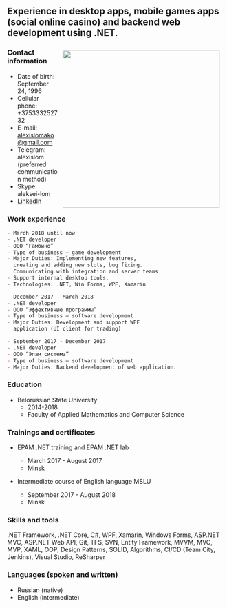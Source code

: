 ## Experience in desktop apps, mobile games apps (social online casino) and backend web development using .NET.

<img src="https://user-images.githubusercontent.com/14113859/63166133-27cca200-c036-11e9-8896-dc441bce7f27.jpg" align="right" width="365" hspace="10" vspace="10">

### Contact information

- Date of birth: September 24, 1996
- Cellular phone: +375333252732
- E-mail: alexislomako@gmail.com
- Telegram: alexislom (preferred communication method)
- Skype: aleksei-lom
- [LinkedIn](https://www.linkedin.com/in/aliaksei-lamaka/)

### Work experience

```markdown
- March 2018 until now
- .NET developer
- OOO “Гамбино”
- Type of business – game development
- Major Duties: Implementing new features,
  creating and adding new slots, bug fixing.
  Communicating with integration and server teams
- Support internal desktop tools.
- Technologies: .NET, Win Forms, WPF, Xamarin
```

```markdown
- December 2017 - March 2018
- .NET developer
- ООО “Эффективные программы”
- Type of business – software development
- Major Duties: Development and support WPF
  application (UI client for trading)
```

```markdown
- September 2017 - December 2017
- .NET developer
- ООО “Эпам системз”
- Type of business – software development
- Major Duties: Backend development of web application.
```

### Education

* Belorussian State University
  - 2014-2018
  - Faculty of Applied Mathematics and Computer Science

### Trainings and certificates
* EPAM .NET training and EPAM .NET lab
  - March 2017 - August 2017
  - Minsk

* Intermediate course of English language MSLU
  - September 2017 - August 2018
  - Minsk

### Skills and tools
  .NET Framework, .NET Core, C#, WPF, Xamarin, Windows Forms, ASP.NET MVC, ASP.NET Web API, Git, TFS, SVN, Entity Framework, MVVM, MVC, MVP, XAML, OOP, Design Patterns, SOLID, Algorithms, CI/CD (Team City, Jenkins), Visual Studio, ReSharper

### Languages (spoken and written)

* Russian (native)
* English (intermediate)
